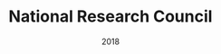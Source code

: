---
title: "National Research Council"
category: "UX + UI design"
link: "https://www.researchgate.net/publication/323348417_SIRENE_A_Spatial_Data_Infrastructure_to_Enhance_Communities'_Resilience_to_Disaster-Related_Emergency"
date: "2018"
image: sirene-cnr-milan-software-ui-design-ux-design-ux-research-user-experience-scenarios-user-personas.jpg
imageAlt: "davideallevi, digital designer, software, software design, ui design, ux design, figma, design system, information architecture"
---